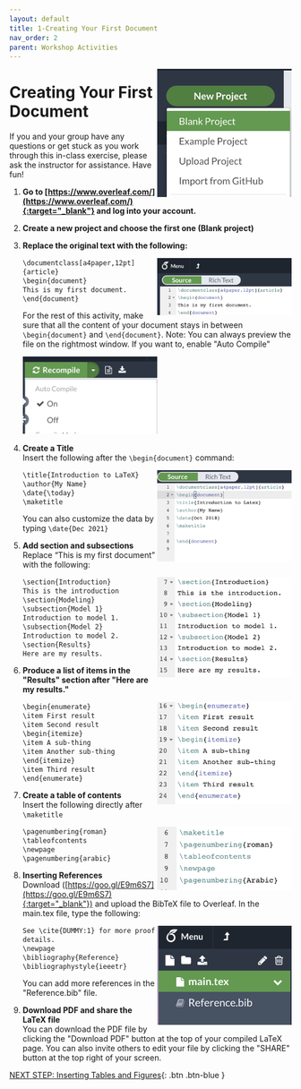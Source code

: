 ```yaml
---
layout: default
title: 1-Creating Your First Document
nav_order: 2
parent: Workshop Activities
---
```


<img src="images/act-1/new-project.png" alt="new project" style="float:right;width:240px;">

# Creating Your First Document

If you and your group have any questions or get stuck as you work through this in-class exercise, please ask the instructor for assistance. Have fun!

1.  **Go to [https://www.overleaf.com/](https://www.overleaf.com/){:target="_blank"} and log into your account.**
2.  **Create a new project and choose the first one (Blank project)**
3.  **Replace the original text with the following:**

    <img src="images/act-1/first-document.png" alt="first document" style="float:right;width:240px;">

    ```
    \documentclass[a4paper,12pt]{article}
    \begin{document}
    This is my first document.
    \end{document}
    ```
    
    For the rest of this activity, make sure that all the content of your document stays in between `\begin{document}` and `\end{document}`.
    Note: You can always preview the file on the rightmost window. If you want to, enable "Auto Compile"
    
    <img src="images/act-1/auto-compile.png" alt="auto compile" style="width:240px;">

4.  **Create a Title**<br>
    Insert the following after the `\begin{document}` command:
    
    <img src="images/act-1/first-chunk.png" alt="create title" style="float:right;width:240px;">
    
    ```
    \title{Introduction to LaTeX}
    \author{My Name}
    \date{\today}
    \maketitle
    ```
    
    You can also customize the data by typing `\date{Dec 2021}`
    
5.  **Add section and subsections**<br>
    Replace “This is my first document” with the following:
    
    <img src="images/act-1/sections.png" alt="sections" style="float:right;width:240px;">
    
    ```
    \section{Introduction}
    This is the introduction
    \section{Modeling}
    \subsection{Model 1}
    Introduction to model 1.
    \subsection{Model 2}
    Introduction to model 2.
    \section{Results}
    Here are my results.
    ```

6.  **Produce a list of items in the "Results" section after "Here are my results."**
    
    <img src="images/act-1/results.png" alt="results" style="float:right;width:240px;">
    
    ```
    \begin{enumerate}
    \item First result
    \item Second result
    \begin{itemize}
    \item A sub-thing
    \item Another sub-thing
    \end{itemize}
    \item Third result
    \end{enumerate}
    ```

7.  **Create a table of contents**<br>
    Insert the following directly after `\maketitle`
    
    <img src="images/act-1/table-contents.png" alt="table of contents" style="float:right;width:240px;">
    
    ```
    \pagenumbering{roman}
    \tableofcontents
    \newpage
    \pagenumbering{arabic}
    ```

8.  **Inserting References**<br>
    Download ([https://goo.gl/E9m6S7](https://goo.gl/E9m6S7){:target="_blank"}) and upload the BibTeX file to Overleaf. In the main.tex file, type the following:
    
    <img src="images/act-1/reference.png" alt="adding references" style="float:right;width:240px;">
    
    ```
    See \cite{DUMMY:1} for more proof details.
    \newpage
    \bibliography{Reference}
    \bibliographystyle{ieeetr}
    ```
    You can add more references in the "Reference.bib" file.
    
9.  **Download PDF and share the LaTeX file**<br>
    You can download the PDF file by clicking the "Download PDF" button at the top of your compiled LaTeX page. You can also invite others to edit your file by clicking the "SHARE" button at the top right of your screen.

[NEXT STEP: Inserting Tables and Figures](act-2.html){: .btn .btn-blue }
